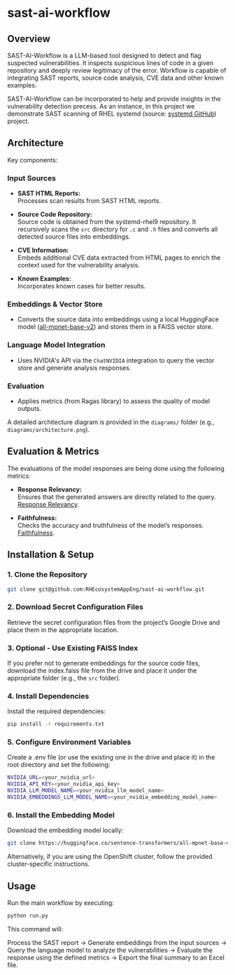 # sast-ai-workflow

## Overview

SAST-AI-Workflow is a LLM-based tool designed to detect and flag suspected vulnerabilities. It inspects suspicious lines of code in a given repository and deeply review legitimacy of the error. Workflow is capable of  integrating SAST reports, source code analysis, CVE data and other known examples. 

SAST-AI-Workflow can be incorporated to help and provide insights in the vulnerability detection precess. As an instance, in this project we demonstrate SAST scanning of RHEL systemd (source: [systemd GitHub](https://github.com/systemd/systemd)) project.

## Architecture

Key components:

### Input Sources

- **SAST HTML Reports:**  
  Processes scan results from SAST HTML reports.

- **Source Code Repository:**  
  Source code is obtained from the systemd-rhel9 repository. It recursively scans the `src` directory for `.c` and `.h` files and converts all detected source files into embeddings.

- **CVE Information:**  
  Embeds additional CVE data extracted from HTML pages to enrich the context used for the vulnerability analysis.

- **Known Examples:**  
  Incorporates known cases for better results.

### Embeddings & Vector Store

- Converts the source data into embeddings using a local HuggingFace model ([all-mpnet-base-v2](https://huggingface.co/sentence-transformers/all-mpnet-base-v2)) and stores them in a FAISS vector store.

### Language Model Integration

- Uses NVIDIA's API via the `ChatNVIDIA` integration to query the vector store and generate analysis responses.

### Evaluation

- Applies metrics (from Ragas library) to assess the quality of model outputs.

A detailed architecture diagram is provided in the `diagrams/` folder (e.g., `diagrams/architecture.png`).

## Evaluation & Metrics

The evaluations of the model responses are being done using the following metrics:

- **Response Relevancy:**  
  Ensures that the generated answers are directly related to the query.  
  [Response Relevancy](https://docs.ragas.io/en/latest/concepts/metrics/available_metrics/answer_relevance/).

- **Faithfulness:**  
  Checks the accuracy and truthfulness of the model’s responses.  
  [Faithfulness](https://docs.ragas.io/en/latest/concepts/metrics/available_metrics/faithfulness/).

## Installation & Setup

### 1. Clone the Repository

```bash
git clone git@github.com:RHEcosystemAppEng/sast-ai-workflow.git
```

### 2. Download Secret Configuration Files

Retrieve the secret configuration files from the project’s Google Drive and place them in the appropriate location.

### 3. Optional - Use Existing FAISS Index

If you prefer not to generate embeddings for the source code files, download the index.faiss file from the drive and place it under the appropriate folder (e.g., the `src` folder).

### 4. Install Dependencies

Install the required dependencies:

```bash
pip install -r requirements.txt
```

### 5. Configure Environment Variables

Create a .env file (or use the existing one in the drive and place it) in the root directory and set the following:

```bash
NVIDIA_URL=<your_nvidia_url>
NVIDIA_API_KEY=<your_nvidia_api_key>
NVIDIA_LLM_MODEL_NAME=<your_nvidia_llm_model_name>
NVIDIA_EMBEDDINGS_LLM_MODEL_NAME=<your_nvidia_embedding_model_name>
```

### 6. Install the Embedding Model

Download the embedding model locally:

```bash
git clone https://huggingface.co/sentence-transformers/all-mpnet-base-v2
```

Alternatively, if you are using the OpenShift cluster, follow the provided cluster-specific instructions.

## Usage

Run the main workflow by executing:

```bash
python run.py
```

This command will:

Process the SAST report ->
Generate embeddings from the input sources ->
Query the language model to analyze the vulnerabilities ->
Evaluate the response using the defined metrics ->
Export the final summary to an Excel file.
